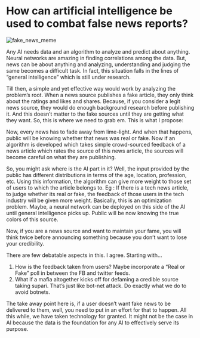 # How can artificial intelligence be used to combat false news reports?

![fake_news_meme](https://i.imgflip.com/1ikfqd.jpg)

Any AI needs data and an algorithm to analyze and predict about anything. Neural networks are amazing in finding correlations among the data. But, news can be about anything and analyzing, understanding and judging the same becomes a difficult task. In fact, this situation falls in the lines of “general intelligence” which is still under research.

Till then, a simple and yet effective way would work by analyzing the problem’s root. When a news source publishes a fake article, they only think about the ratings and likes and shares. Because, if you consider a legit news source, they would do enough background research before publishing it. And this doesn’t matter to the fake sources until they are getting what they want. So, this is where we need to grab em. This is what I propose:

Now, every news has to fade away from lime-light. And when that happens, public will be knowing whether that news was real or fake. Now if an algorithm is developed which takes simple crowd-sourced feedback of a news article which rates the source of this news article, the sources will become careful on what they are publishing.

So, you might ask where is the AI part in it? Well, the input provided by the public has different distributions in terms of the age, location, profession, etc. Using this information, the algorithm can give more weight to those set of users to which the article belongs to. Eg : If there is a tech news article, to judge whether its real or fake, the feedback of those users in the tech industry will be given more weight. Basically, this is an optimization problem. Maybe, a neural network can be deployed on this side of the AI until general intelligence picks up. Public will be now knowing the true colors of this source.

Now, if you are a news source and want to maintain your fame, you will think twice before announcing something because you don’t want to lose your credibility.

There are few debatable aspects in this. I agree. Starting with…
1. How is the feedback taken from users? Maybe incorporate a “Real or Fake” poll in between the FB and twitter feeds.
2. What if a mafia altogether kicks off for defaming a credible source taking supari. That’s just like bot-net attack. Do exactly what we do to avoid botnets.

The take away point here is, if a user doesn’t want fake news to be delivered to them, well, you need to put in an effort for that to happen. All this while, we have taken technology for granted. It might not be the case in AI because the data is the foundation for any AI to effectively serve its purpose.
